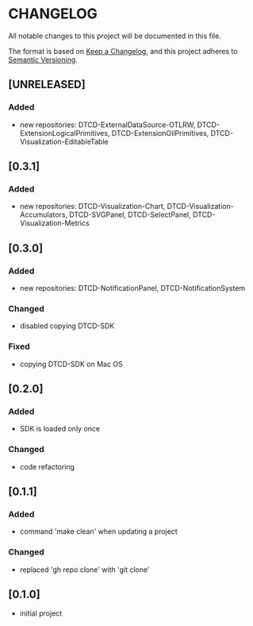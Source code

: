 # CHANGELOG

All notable changes to this project will be documented in this file.

The format is based on [Keep a Changelog](https://keepachangelog.com/en/1.0.0/),
and this project adheres to [Semantic Versioning](https://semver.org/spec/v2.0.0.html).

## [UNRELEASED]

### Added

- new repositories: DTCD-ExternalDataSource-OTLRW, DTCD-ExtensionLogicalPrimitives, DTCD-ExtensionOilPrimitives, DTCD-Visualization-EditableTable

## [0.3.1]

### Added

- new repositories: DTCD-Visualization-Chart, DTCD-Visualization-Accumulators, DTCD-SVGPanel, DTCD-SelectPanel, DTCD-Visualization-Metrics

## [0.3.0]

### Added

- new repositories: DTCD-NotificationPanel, DTCD-NotificationSystem

### Changed

- disabled copying DTCD-SDK

### Fixed

- copying DTCD-SDK on Mac OS

## [0.2.0]

### Added

- SDK is loaded only once

### Changed

- code refactoring

## [0.1.1]

### Added

- command 'make clean' when updating a project

### Changed

- replaced 'gh repo clone' with 'git clone'

## [0.1.0]

- initial project